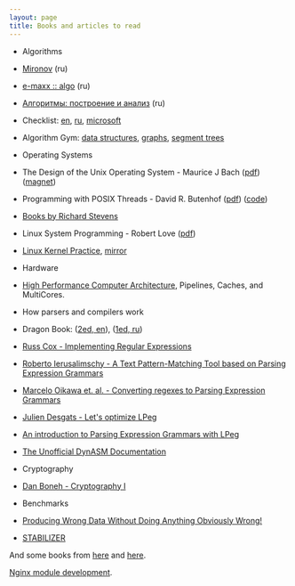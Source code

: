 ```yaml
---
layout: page
title: Books and articles to read
---
```


 * Algorithms
  * [Mironov][mironov] (ru)
  * [e-maxx :: algo][emaxx] (ru)
  * [Алгоритмы: построение и анализ][cormen] (ru)
  * Checklist:
    [en][algo-checklist-en],
    [ru][algo-checklist-ru],
    [microsoft][microsoft]
  * Algorithm Gym:
    [data structures][gym-struct],
    [graphs][gym-graph],
    [segment trees][gym-segtree]

 * Operating Systems
  * The Design of the Unix Operating System -
   Maurice J Bach
   ([pdf][unix-design-pdf])
   ([magnet][unix-design-magnet])
  * Programming with POSIX Threads - David R. Butenhof
   ([pdf][prog-posix-threads-pdf])
   ([code][prog-posix-threads-code])
  * [Books by Richard Stevens][stevens]
  * Linux System Programming -
   Robert Love
   ([pdf][linux-robert-love])
  * [Linux Kernel Practice][mylinuxprog-orig],
    [mirror][mylinuxprog-mirror]

 * Hardware
  * [High Performance Computer Architecture][hpca],
    Pipelines, Caches, and MultiCores.

 * How parsers and compilers work
  * Dragon Book: ([2ed, en][purple-dragon-book-en]),
    ([1ed, ru][red-dragon-book-ru])
  * [Russ Cox - Implementing Regular Expressions][russ-cox]
  * [Roberto Ierusalimschy - A Text Pattern-Matching Tool
     based on Parsing Expression Grammars][lpeg]
  * [Marcelo Oikawa et. al. - Converting regexes to
     Parsing Expression Grammars][regex-to-peg]
  * [Julien Desgats - Let's optimize LPeg][lpeg-opt]
  * [An introduction to Parsing Expression Grammars with LPeg][lpeg-leafo]
  * [The Unofficial DynASM Documentation][dynasm]

 * Cryptography
  * [Dan Boneh - Cryptography I][cryptoI]

 * Benchmarks
  * [Producing Wrong Data Without Doing Anything Obviously
    Wrong!][benchmark-bias]
  * [STABILIZER][STABILIZER]

And some books from [here][books] and [here][bookz].

[Nginx module development][nginx].

[mironov]: https://starius.ru/fbb/V/alg/algBook.pdf
[emaxx]: http://e-maxx.ru/upload/e-maxx_algo.pdf
[cormen]: http://e-maxx.ru/bookz/files/cormen.pdf
[algo-checklist-en]: https://discuss.codechef.com/questions/48877/data-structures-and-algorithms
[algo-checklist-ru]: https://sharpc.livejournal.com/67583.html
[microsoft]: https://polycode.livejournal.com/29426.html
[gym-struct]: http://codeforces.com/blog/entry/15729
[gym-graph]: http://codeforces.com/blog/entry/16221
[gym-segtree]: http://codeforces.com/blog/entry/15890

[unix-design-magnet]: magnet:?xt=urn:btih:a1e3f229aeb217931880a157c6f344dd7c68ae3d
[unix-design-pdf]: http://www.mediafire.com/download/r9cg3qb818avc2j/design-of-the-unix-operating-system-maurice-bach-1986-scan-ocr.pdf
[prog-posix-threads-pdf]: http://ptgmedia.pearsoncmg.com/images/9780201633924/samplepages/0201633922.pdf
[prog-posix-threads-code]: https://github.com/snikulov/prog_posix_threads
[stevens]: http://www.kohala.com/start/#books
[linux-robert-love]: http://reiber.org/nxt/pub/Linux/LinuxKernelDevelopment/Linux.Kernel.Development.3rd.Edition.pdf
[mylinuxprog-orig]: http://mylinuxprog.blogspot.fr/2015/02/linux-kernel_25.html
[mylinuxprog-mirror]: https://github.com/starius/mylinuxprog

[hpca]: https://www.udacity.com/course/high-performance-computer-architecture--ud007

[purple-dragon-book-en]: https://github.com/chenruiao/ares/raw/master/books/Compilers%20Principles%20Techniques%20and%20Tools%20(2nd%20Edition)%20.pdf
[red-dragon-book-ru]: http://lib.mexmat.ru/books/2444
[russ-cox]: https://swtch.com/~rsc/regexp/
[lpeg]: http://www.inf.puc-rio.br/~roberto/docs/peg.pdf
[regex-to-peg]: http://www.inf.puc-rio.br/~roberto/docs/ry10-01.pdf
[lpeg-opt]: http://mille337.net/index.php?d=2015/02/22/14/28/35
[lpeg-leafo]: http://leafo.net/guides/parsing-expression-grammars.html
[dynasm]: https://corsix.github.io/dynasm-doc/

[benchmark-bias]: http://www-plan.cs.colorado.edu/klipto/mytkowicz-asplos09.pdf
[STABILIZER]: http://people.cs.umass.edu/~emery/pubs/stabilizer-asplos13.pdf

[cryptoI]: https://www.coursera.org/course/crypto

[books]: https://github.com/chenruiao/ares/tree/master/books
[bookz]: http://e-maxx.ru/bookz/

[nginx]: http://www.evanmiller.org/nginx-modules-guide.html
